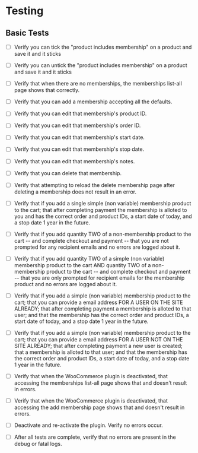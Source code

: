 # Testing

## Basic Tests

- [ ] Verify you can tick the "product includes membership" on a product and save it and it sticks
- [ ] Verify you can untick the "product includes membership" on a product and save it and it sticks

- [ ] Verify that when there are no memberships, the memberships list-all page shows that correctly.
- [ ] Verify that you can add a membership accepting all the defaults.
- [ ] Verify that you can edit that membership's product ID.
- [ ] Verify that you can edit that membership's order ID.
- [ ] Verify that you can edit that membership's start date.
- [ ] Verify that you can edit that membership's stop date.
- [ ] Verify that you can edit that membership's notes.
- [ ] Verify that you can delete that membership.

- [ ] Verify that attempting to reload the delete membership page after deleting a membership does not result in an error.
- [ ] Verify that if you add a single simple (non variable) membership product to the cart; that after completing payment the membership is alloted to you and has the correct order and product IDs, a start date of today, and a stop date 1 year in the future.
- [ ] Verify that if you add quantity TWO of a non-membership product to the cart -- and complete checkout and payment -- that you are not prompted for any recipient emails and no errors are logged about it.
- [ ] Verify that if you add quantity TWO of a simple (non variable) membership product to the cart AND quantity TWO of a non-membership product to the cart -- and complete checkout and payment -- that you are only prompted for recipient emails for the membership product and no errors are logged about it.
- [ ] Verify that if you add a simple (non variable) membership product to the cart; that you can provide a email address FOR A USER ON THE SITE ALREADY; that after completing payment a membership is alloted to that user; and that the membership has the correct order and product IDs, a start date of today, and a stop date 1 year in the future.
- [ ] Verify that if you add a simple (non variable) membership product to the cart; that you can provide a email address FOR A USER NOT ON THE SITE ALREADY; that after completing payment a new user is created; that a membership is alloted to that user; and that the membership has the correct order and product IDs, a start date of today, and a stop date 1 year in the future.

- [ ] Verify that when the WooCommerce plugin is deactivated, that accessing the memberships list-all page shows that and doesn't result in errors.
- [ ] Verify that when the WooCommerce plugin is deactivated, that accessing the add membership page shows that and doesn't result in errors.
- [ ] Deactivate and re-activate the plugin. Verify no errors occur.
- [ ] After all tests are complete, verify that no errors are present in the debug or fatal logs.
